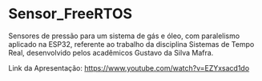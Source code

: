# Sensor_FreeRTOS
Sensores de pressão para um sistema de gás e óleo, com paralelismo aplicado na ESP32, referente ao trabalho da disciplina Sistemas de Tempo Real, desenvolvido pelos acadêmicos Gustavo da Silva Mafra. 

Link da Apresentação: https://www.youtube.com/watch?v=EZYxsacd1do

